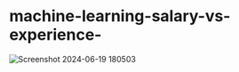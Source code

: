 # machine-learning-salary-vs-experience-
![Screenshot 2024-06-19 180503](https://github.com/vijayakumar-github/machine-learning-salary-vs-experience-/assets/167075401/42c86a0d-7bb1-467e-afae-3ba41ba0cccc)

